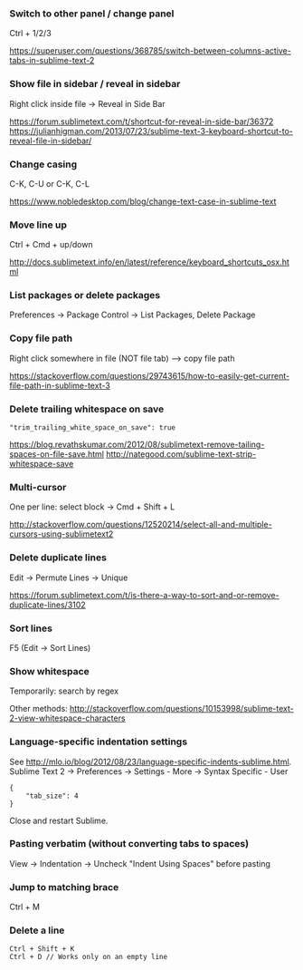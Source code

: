 ### Switch to other panel / change panel

Ctrl + 1/2/3

https://superuser.com/questions/368785/switch-between-columns-active-tabs-in-sublime-text-2


### Show file in sidebar / reveal in sidebar

Right click inside file -> Reveal in Side Bar

https://forum.sublimetext.com/t/shortcut-for-reveal-in-side-bar/36372
https://julianhigman.com/2013/07/23/sublime-text-3-keyboard-shortcut-to-reveal-file-in-sidebar/


### Change casing

C-K, C-U or C-K, C-L

https://www.nobledesktop.com/blog/change-text-case-in-sublime-text


### Move line up

Ctrl + Cmd + up/down

http://docs.sublimetext.info/en/latest/reference/keyboard_shortcuts_osx.html


### List packages or delete packages

Preferences -> Package Control -> List Packages, Delete Package


### Copy file path

Right click somewhere in file (NOT file tab) --> copy file path

https://stackoverflow.com/questions/29743615/how-to-easily-get-current-file-path-in-sublime-text-3


### Delete trailing whitespace on save

```
"trim_trailing_white_space_on_save": true
```

https://blog.revathskumar.com/2012/08/sublimetext-remove-tailing-spaces-on-file-save.html
http://nategood.com/sublime-text-strip-whitespace-save


### Multi-cursor

One per line: select block -> Cmd + Shift + L

http://stackoverflow.com/questions/12520214/select-all-and-multiple-cursors-using-sublimetext2


### Delete duplicate lines

Edit -> Permute Lines -> Unique

https://forum.sublimetext.com/t/is-there-a-way-to-sort-and-or-remove-duplicate-lines/3102


### Sort lines

F5 (Edit -> Sort Lines)


### Show whitespace

Temporarily: search by regex

Other methods: http://stackoverflow.com/questions/10153998/sublime-text-2-view-whitespace-characters


### Language-specific indentation settings

See http://mlo.io/blog/2012/08/23/language-specific-indents-sublime.html. Sublime Text 2 -> Preferences -> Settings - More -> Syntax Specific - User

```
{
    "tab_size": 4
}
```

Close and restart Sublime.


### Pasting verbatim (without converting tabs to spaces)

View -> Indentation -> Uncheck "Indent Using Spaces" before pasting


### Jump to matching brace

Ctrl + M


### Delete a line

```
Ctrl + Shift + K
Ctrl + D // Works only on an empty line
```